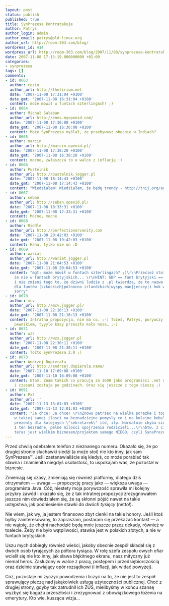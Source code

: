 ```yaml
---
layout: post
status: publish
published: true
title: SynPrezesa kontratakuje
author: Patrys
author_login: admin
author_email: patrys@pld-linux.org
author_url: http://room-303.com/blog/
wordpress_id: 414
wordpress_url: http://room-303.com/blog/2007/11/08/synprezesa-kontratakuje/
date: 2007-11-08 17:15:19.000000000 +01:00
categories:
- synprezesa
tags: []
comments:
- id: 8663
  author: cezio
  author_url: http://thelirium.net
  date: '2007-11-08 17:31:04 +0100'
  date_gmt: '2007-11-08 16:31:04 +0100'
  content: może mówił w funtach szterlingach? ;)
- id: 8664
  author: Michał Sałaban
  author_url: http://emes.myopenid.com/
  date: '2007-11-08 17:36:08 +0100'
  date_gmt: '2007-11-08 16:36:08 +0100'
  content: Może SynPrezesa myślał, że przebywasz obecnie w Indiach?
- id: 8665
  author: marcin
  author_url: http://marcin.openid.pl/
  date: '2007-11-08 17:38:20 +0100'
  date_gmt: '2007-11-08 16:38:20 +0100'
  content: mocne, zwłaszcza to o walce z inflacją :)
- id: 8666
  author: Pustelnik
  author_url: http://pustelnik.jogger.pl
  date: '2007-11-08 18:14:43 +0100'
  date_gmt: '2007-11-08 17:14:43 +0100'
  content: "Wiedziałem! Wiedziałem, że będę trendy - http://tnij.org/ageb \r\n\r\n]:&gt;"
- id: 8667
  author: seban
  author_url: http://seban.openid.pl/
  date: '2007-11-08 18:33:31 +0100'
  date_gmt: '2007-11-08 17:33:31 +0100'
  content: Mocne, mocne
- id: 8668
  author: Riddle
  author_url: http://perfectionorvanity.com
  date: '2007-11-08 20:42:03 +0100'
  date_gmt: '2007-11-08 19:42:03 +0100'
  content: Haha, tylko nie on :D
- id: 8669
  author: wariat
  author_url: http://wariat.jogger.pl
  date: '2007-11-08 21:04:53 +0100'
  date_gmt: '2007-11-08 20:04:53 +0100'
  content: "&gt; może mówił w funtach szterlingach? ;)\r\nPrzecież stoi napisane,
    że nie w funtach brytyjskich... \r\nHINT: GBP == funt brytyjski == funt szterling
    i nie zmieni tego to, że dziwni ludzie z .pl twierdzą, że to nazwa zarezerwowana
    dla funtów (szkockich|pólnocno irlandzkich|wyspy man|jersey|i huk wie co jeszcze).\r\n\r\nNMSP
    sorry"
- id: 8670
  author: mcv
  author_url: http://mcv.jogger.pl/
  date: '2007-11-08 22:16:13 +0100'
  date_gmt: '2007-11-08 21:16:13 +0100'
  content: Intratna propozycja, nie ma co. ;-) Tożeś, Patrys, porywczy, teraz żałujesz
    pewnikiem, tyyyle kasy przeszło koło nosa… ;-)
- id: 8671
  author: wzs
  author_url: http://wzs.jogger.pl
  date: '2007-11-08 22:30:11 +0100'
  date_gmt: '2007-11-08 21:30:11 +0100'
  content: Tożto SynPrezesa 2.0 ;)
- id: 8673
  author: Andrzej Dopierała
  author_url: http://andrzej.dopierala.name/
  date: '2007-11-10 17:09:08 +0100'
  date_gmt: '2007-11-10 16:09:08 +0100'
  content: Etam. Znam takich co pracują za 1600 jako programisci .net na pełen etat.
    i czasami zostaja po godzinach. Oraz się jeszcze z tego cieszą ;)
- id: 8691
  author: Px2
  author_url: ''
  date: '2007-11-13 13:01:03 +0100'
  date_gmt: '2007-11-13 12:01:03 +0100'
  content: "Ja chce! Ja chce! \r\nZnowu patrzec na wielka porazke i topienie kasy
    w takiej samej ilosci na beznadziejne pomysly co i na kolejne kubelki lodow, desperackie
    prezenty dla kolejnych \"sekretarek\" itd, itp. Normalnie chyba sie za nim stesknilem...
    I ten bezradne, pelne milosci spojrzenia rodzicieli...\r\nbtw. z ciekawosci co
    teraz jest wielkim biznesem/projektem samego NIEGO, czyli SynaPrezesa?"
---
```

<p>Przed chwilą odebrałem telefon z nieznanego numeru. Okazało się, że po drugiej stronie słuchawki siedzi (a może stoi) nie kto inny, jak sam SynPrezesa™. Jeśli zastanawialiście się kiedyś, co może porabiać tak sławna i znamienita niegdyś osobistość, to uspokajam was, że pozostał w biznesie.</p>

<p>Zmieniają się czasy, zmieniają się również platformy, dlatego dziś otrzymałem — uwaga — propozycję pracy jako — większa uwaga — programista Java. Cóż, niestety moja porywczość sprawiła mi kolejny przykry zawód i okazało się, że z tak intratnej propozycji zrezygnowałem jeszcze nim dowiedziałem się, że są skłonni pójść nawet na takie ustępstwa, jak podniesienie stawki do <em>dwóch tysięcy</em> (netto!).</p>

<p>Nie wiem, jak wy, ja jestem finansowo zbyt cienki na takie honory. Jeśli ktoś byłby zainteresowany, to zapraszam, postaram się przekazać kontakt &mdash; a nie wątpię, że chętni nachodzić będą mnie jeszcze przez dekady, również w toalecie. Żeby nie było wątpliwości, stawka jest w polskich złotych, a nie w funtach brytyjskich.</p>

<p>Uszu mych dobiegły również wieści, jakoby obecnie zespół składał się z dwóch osób tyrających za półtora tysiąca. W rolę szefa zespołu owych ofiar wcielił się nie kto inny, jak sława błękitnego ekranu, nasz mityczny już niemal heros. Zasłużony w walce z pracą, postępem i przedsiębiorczością oraz dzielnie stawiający opór rozsądkowi (i inflacji, jak widać powyżej).</p>

<p>Cóż, pozostaje mi życzyć powodzenia i liczyć na to, że nie jest to zespół sprawujący pieczę nad jakąkolwiek usługą użyteczności publicznej. Choć z drugiej strony, gdyby tak zatrudnił ich ZUS, mielibyśmy w końcu szansę wyzbyć się bagażu przeszłości i zrezygnować z obowiązkowego łożenia na emerytury. Kto wie, kusząca wizja…</p>
